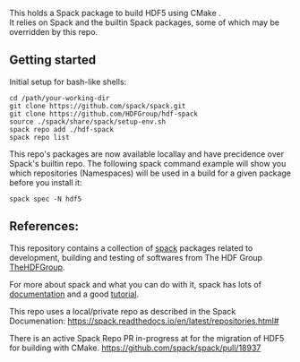 This holds a Spack package to build HDF5 using CMake .  
It relies on Spack and the builtin Spack packages, some of which may be overridden by this repo.

## Getting started

Initial setup for bash-like shells:

```
cd /path/your-working-dir
git clone https://github.com/spack/spack.git
git clone https://github.com/HDFGroup/hdf-spack
source ./spack/share/spack/setup-env.sh
spack repo add ./hdf-spack
spack repo list
```

This repo's packages are now available locallay and have precidence over Spack's builtin repo.
The following spack command example will show you which repositories (Namespaces) will be used in a build for a given package before you install it:

```
spack spec -N hdf5
```


## References: 

This repository contains a collection of [spack](https://spack.io/) packages related to development, building and testing of softwares from The HDF Group [TheHDFGroup](https://www.hdfgroup.org).

For more about spack and what you can do with it, spack has lots of
[documentation](https://spack.readthedocs.io/en/latest/) and a good
[tutorial](https://spack.readthedocs.io/en/latest/tutorial_sc16.html).

This repo uses a local/private repo as described in the Spack Documenation: https://spack.readthedocs.io/en/latest/repositories.html#

There is an active Spack Repo PR in-progress at for the migration of HDF5 for building with CMake.
https://github.com/spack/spack/pull/18937

